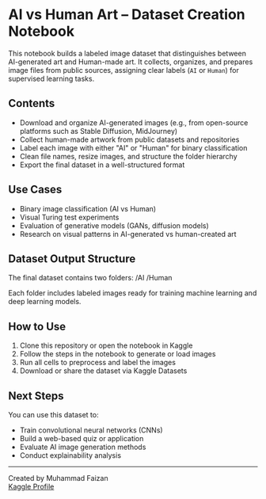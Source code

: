 # AI vs Human Art – Dataset Creation Notebook

This notebook builds a labeled image dataset that distinguishes between AI-generated art and Human-made art. It collects, organizes, and prepares image files from public sources, assigning clear labels (`AI` or `Human`) for supervised learning tasks.

## Contents
- Download and organize AI-generated images (e.g., from open-source platforms such as Stable Diffusion, MidJourney)
- Collect human-made artwork from public datasets and repositories
- Label each image with either "AI" or "Human" for binary classification
- Clean file names, resize images, and structure the folder hierarchy
- Export the final dataset in a well-structured format

## Use Cases
- Binary image classification (AI vs Human)
- Visual Turing test experiments
- Evaluation of generative models (GANs, diffusion models)
- Research on visual patterns in AI-generated vs human-created art

## Dataset Output Structure

The final dataset contains two folders:
/AI
/Human

Each folder includes labeled images ready for training machine learning and deep learning models.

## How to Use
1. Clone this repository or open the notebook in Kaggle
2. Follow the steps in the notebook to generate or load images
3. Run all cells to preprocess and label the images
4. Download or share the dataset via Kaggle Datasets

## Next Steps
You can use this dataset to:
- Train convolutional neural networks (CNNs)
- Build a web-based quiz or application
- Evaluate AI image generation methods
- Conduct explainability analysis

---

Created by Muhammad Faizan  
[Kaggle Profile](https://www.kaggle.com/faizankhandeshmukh)
